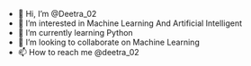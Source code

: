 - 👋 Hi, I’m @Deetra_02
- 👀 I’m interested in Machine Learning And Artificial Intelligent
- 🌱 I’m currently learning Python
- 💞️ I’m looking to collaborate on Machine Learning
- 📫 How to reach me @deetra_02

<!---
Still learn
--->
